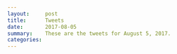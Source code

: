 ```yaml
---
layout:     post
title:      Tweets
date:       2017-08-05
summary:    These are the tweets for August 5, 2017.
categories:
---
```


